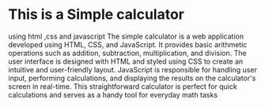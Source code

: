 # This is a Simple calculator 
using html ,css and javascript
The simple calculator is a web application developed using HTML, CSS, and JavaScript. It provides basic arithmetic operations such as addition, subtraction, multiplication, and division. The user interface is designed with HTML and styled using CSS to create an intuitive and user-friendly layout. JavaScript is responsible for handling user input, performing calculations, and displaying the results on the calculator's screen in real-time. This straightforward calculator is perfect for quick calculations and serves as a handy tool for everyday math tasks
